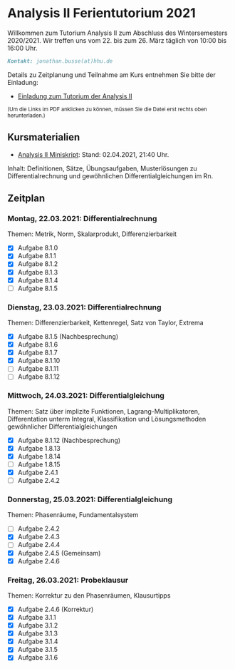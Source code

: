 # Analysis II Ferientutorium 2021

Willkommen zum Tutorium Analysis II zum Abschluss des Wintersemesters 2020/2021. Wir treffen uns vom 22. bis zum 26. März täglich von 10:00 bis 16:00 Uhr.

```markdown
Kontakt: jonathan.busse(at)hhu.de
```

Details zu Zeitplanung und Teilnahme am Kurs entnehmen Sie bitte der Einladung:

- [Einladung zum Tutorium der Analysis II](https://github.com/JoKaBus/ANAII2021/blob/main/Organisatorisches/EinladungAnalysisIIFerientutorium2021.pdf)

<sub>(Um die Links im PDF anklicken zu können, müssen Sie die Datei erst rechts oben herunterladen.)</sub>

## Kursmaterialien
- [Analysis II Miniskript](https://github.com/JoKaBus/ANAII2021/blob/main/Skript/AnalysisIIMiniskript.pdf):
Stand: 02.04.2021, 21:40 Uhr.

Inhalt: Definitionen, Sätze, Übungsaufgaben, Musterlösungen zu Differentialrechnung und gewöhnlichen Differentialgleichungen im Rn.

## Zeitplan

### Montag, 22.03.2021: Differentialrechnung
Themen: Metrik, Norm, Skalarprodukt, Differenzierbarkeit

- [x] Aufgabe 8.1.0
- [x] Aufgabe 8.1.1
- [x] Aufgabe 8.1.2
- [x] Aufgabe 8.1.3
- [x] Aufgabe 8.1.4
- [ ] Aufgabe 8.1.5

### Dienstag, 23.03.2021: Differentialrechnung
Themen: Differenzierbarkeit, Kettenregel, Satz von Taylor, Extrema

- [x] Aufgabe 8.1.5 (Nachbesprechung)
- [x] Aufgabe 8.1.6
- [x] Aufgabe 8.1.7
- [x] Aufgabe 8.1.10
- [ ] Aufgabe 8.1.11
- [ ] Aufgabe 8.1.12 

### Mittwoch, 24.03.2021: Differentialgleichung
Themen: Satz über implizite Funktionen, Lagrang-Multiplikatoren, Differentation unterm Integral, Klassifikation und Lösungsmethoden gewöhnlicher Differentialgleichungen

- [x] Aufgabe 8.1.12 (Nachbesprechung)
- [x] Aufgabe 1.8.13
- [x] Aufgabe 1.8.14
- [ ] Aufgabe 1.8.15
- [x] Aufgabe 2.4.1
- [ ] Aufgabe 2.4.2

### Donnerstag, 25.03.2021: Differentialgleichung
Themen: Phasenräume, Fundamentalsystem

- [ ] Aufgabe 2.4.2
- [x] Aufgabe 2.4.3
- [ ] Aufgabe 2.4.4
- [x] Aufgabe 2.4.5 (Gemeinsam)
- [x] Aufgabe 2.4.6

### Freitag, 26.03.2021: Probeklausur
Themen: Korrektur zu den Phasenräumen, Klausurtipps

- [x] Aufgabe 2.4.6 (Korrektur)
- [x] Aufgabe 3.1.1
- [x] Aufgabe 3.1.2
- [x] Aufgabe 3.1.3
- [x] Aufgabe 3.1.4
- [x] Aufgabe 3.1.5
- [x] Aufgabe 3.1.6
